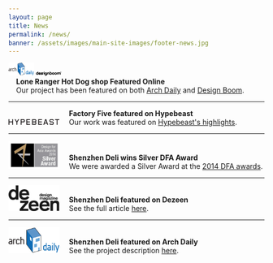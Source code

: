 ```yaml
---
layout: page
title: News
permalink: /news/
banner: /assets/images/main-site-images/footer-news.jpg
---
```

<div>
<div style="display: inline-block;">
<img width="50" src="/assets/images/news/archdaily.png">
<img width="50" src="/assets/images/news/designboom-logo.gif">
</div>
<div style="display: inline-block; padding-left: 15px">
<b>Lone Ranger Hot Dog shop Featured Online </b><br>
Our project has been featured on both <a href="http://www.archdaily.com/598150/lone-ranger-hot-dog-shop-linehouse/">Arch Daily</a> and <a href="http://www.designboom.com/architecture/linehouse-lone-ranger-hot-dog-shop-shanghai-china-02-11-2015/">Design Boom</a>.
</div>
</div>
<hr>
<div>
<div style="display: inline-block;">
<img width="100" src="/assets/images/news/hypebeast-logo.png">
</div>
<div style="display: inline-block; padding-left: 15px">
<b>Factory Five featured on Hypebeast</b><br>
Our work was featured on <a href="http://hypebeast.com/2014/12/factory-five-opens-a-new-shop"> Hypebeast's highlights</a>.
</div>
</div>
<hr>
<div>
<div style="display: inline-block;">
<img width="100" src="/assets/images/news/dfa-silver-award.jpg">
</div>
<div style="display: inline-block; padding-left: 15px">
<b>Shenzhen Deli wins Silver DFA Award</b><br>
We were awarded a Silver Award at the <a href="http://www.dfaaward.com/2014/page/en/winners/2014.php"> 2014 DFA awards</a>.
</div>
</div>
<hr>
<div>
<div style="display: inline-block;">
<img width="100" src="/assets/images/news/dezeen-logo.jpg">
</div>
<div style="display: inline-block; padding-left: 15px">
<b>Shenzhen Deli featured on Dezeen</b><br>
See the full article <a href="http://www.dezeen.com/2014/06/06/brass-cage-like-structure-inserted-into-shenzhen-patisserie-by-linehouse/">here</a>.
</div>
</div>
<hr>
<div>
<div style="display: inline-block;">
<img width="100" src="/assets/images/news/archdaily.png">
</div>
<div style="display: inline-block; padding-left: 15px">
<b>Shenzhen Deli featured on Arch Daily</b><br>
See the project description <a href="http://www.archdaily.com/479142/shenzhen-deli-linehouse/">here</a>.
</div>
</div>
